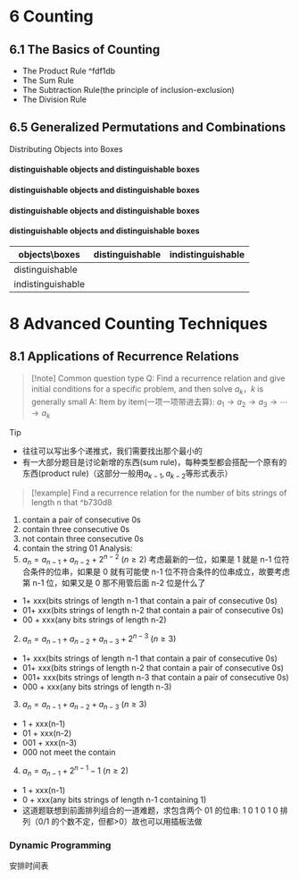 
# 6 Counting

## 6.1 The Basics of Counting

- The Product Rule ^fdf1db
- The Sum Rule
- The Subtraction Rule(the principle of inclusion-exclusion)
- The Division Rule

## 6.5 Generalized Permutations and Combinations

Distributing Objects into Boxes

#### distinguishable objects and distinguishable boxes

#### distinguishable objects and distinguishable boxes

#### distinguishable objects and distinguishable boxes

#### distinguishable objects and distinguishable boxes

| objects\boxes     | distinguishable | indistinguishable |
| ----------------- | --------------- | ----------------- |
| distinguishable   |                 |                   |
| indistinguishable |                 |                   |

# 8 Advanced Counting Techniques

## 8.1 Applications of Recurrence Relations

> [!note] Common question type
> Q: Find a recurrence relation and give initial conditions for a specific problem, and then solve $a_k$，$k$ is generally small
> A: Item by item(一项一项带进去算): $a_1 \rightarrow a_2 \rightarrow a_3 \rightarrow \cdots \rightarrow a_k$

> [!tip]
>
> - 往往可以写出多个递推式，我们需要找出那个最小的
> - 有一大部分题目是讨论新增的东西(sum rule)，每种类型都会搭配一个原有的东西(product rule)（这部分一般用$a_{k-1}, a_{k-2}$等形式表示）

> [!example] Find a recurrence relation for the number of bits strings of length n that ^b730d8

1. contain a pair of consecutive 0s
2. contain three consecutive 0s
3. not contain three consecutive 0s
4. contain the string 01
   Analysis:
5. $a_n = a_{n-1} + a_{n-2} + 2^{n-2} \ (n \ge 2)$
   考虑最新的一位，如果是 1 就是 n-1 位符合条件的位串，如果是 0 就有可能使 n-1 位不符合条件的位串成立，故要考虑第 n-1 位，如果又是 0 那不用管后面 n-2 位是什么了

- 1+ xxx(bits strings of length n-1 that contain a pair of consecutive 0s)
- 01+ xxx(bits strings of length n-2 that contain a pair of consecutive 0s)
- 00 + xxx(any bits strings of length n-2)

2. $a_n = a_{n-1} + a_{n-2} + a_{n-3} + 2^{n-3} \ (n \ge 3)$

- 1+ xxx(bits strings of length n-1 that contain a pair of consecutive 0s)
- 01+ xxx(bits strings of length n-2 that contain a pair of consecutive 0s)
- 001+ xxx(bits strings of length n-3 that contain a pair of consecutive 0s)
- 000 + xxx(any bits strings of length n-3)

3. $a_n = a_{n-1} + a_{n-2} + a_{n-3} \ (n \ge 3)$

- 1 + xxx(n-1)
- 01 + xxx(n-2)
- 001 + xxx(n-3)
- 000 not meet the contain

4. $a_n = a_{n-1} + 2^{n-1} - 1 \ (n \ge 2)$

- 1 + xxx(n-1)
- 0 + xxx(any bits strings of length n-1 containing 1)
- 这道题联想到前面排列组合的一道难题，求包含两个 01 的位串: 1 0 1 0 1 0 排列（0/1 的个数不定，但都>0）故也可以用插板法做

### Dynamic Programming

安排时间表